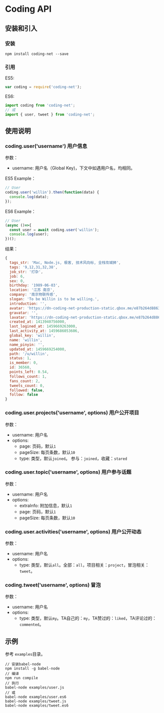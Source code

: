 # Coding API
## 安装和引入
### 安装

```
npm install coding-net --save
```

### 引用
ES5:

```js
var coding = require('coding-net');
```

ES6:

```js
import coding from 'coding-net';
// 或
import { user, tweet } from 'coding-net';
```

## 使用说明
### coding.user('username') 用户信息
参数：
- username: 用户名（Global Key)，下文中如遇用户名，均相同。

ES5 Example：

```js
// User
coding.user('willin').then(function(data) {
  console.log(data);
});
```

ES6 Example：

```js
// User
(async ()=>{
  const user = await coding.user('willin');
  console.log(user);
})();
```

结果：

```js
{
  tags_str: 'Mac, Node.js, 极客, 技术风向标, 全栈攻城狮',
  tags: '9,12,31,32,38',
  job_str: '打杂',
  job: 6,
  sex: 0,
  birthday: '1989-06-03',
  location: '江苏 南京',
  company: '南京物联传感',
  slogan: 'To be Willin is to be willing.',
  introduction: '',
  avatar: 'https://dn-coding-net-production-static.qbox.me/e87b264d88631de777ecfe2abb602de6.jpg',
  gravatar: '',
  lavatar: 'https://dn-coding-net-production-static.qbox.me/e87b264d88631de777ecfe2abb602de6.jpg',
  created_at: 1413940756000,
  last_logined_at: 1459669263000,
  last_activity_at: 1459686053606,
  global_key: 'willin',
  name: 'willin',
  name_pinyin: '',
  updated_at: 1459669254000,
  path: '/u/willin',
  status: 1,
  is_member: 0,
  id: 36560,
  points_left: 0.54,
  follows_count: 1,
  fans_count: 2,
  tweets_count: 0,
  followed: false,
  follow: false
}
```

### coding.user.projects('username', options) 用户公开项目
参数：
- username: 用户名
- options:
  - page: 页码，默认`1`
  - pageSize: 每页条数，默认`10`
  - type: 类型，默认`joined`。 参与：`joined`，收藏：`stared`

### coding.user.topic('username', options) 用户参与话题
参数：
- username: 用户名
- options:
  - extraInfo: 附加信息，默认`1`
  - page: 页码，默认`1`
  - pageSize: 每页条数，默认`10`

### coding.user.activities('username', options) 用户公开动态
参数：
- username: 用户名
- options:
  - type: 类型，默认`all`。全部：`all`，项目相关：`project`，冒泡相关：`tweet`。

### coding.tweet('username', options) 冒泡
参数：
- username: 用户名
- options:
  - type: 类型，默认`my`。TA自己的：`my`，TA赞过的：`liked`，TA评论过的：`commented`。

## 示例
参考 `examples`目录。

```
// 安装babel-node
npm install -g babel-node
// 编译
npm run compile
// 执行
babel-node examples/user.js
// 或
babel-node examples/user.es6
babel-node examples/tweet.js
babel-node examples/tweet.es6
```
